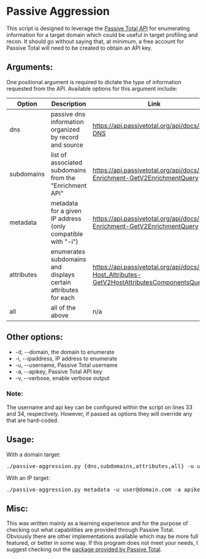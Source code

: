 # Passive Aggression

This script is designed to leverage the [Passive Total API](https://api.passivetotal.org/api/docs/) for enumerating information for a target domain which could be useful in target profiling and recon.  It should go without saying that, at minimum, a free account for Passive Total will need to be created to obtain an API key.

## Arguments:
One positional argument is required to dictate the type of information requested from the API.  Available options for this argument include:

Option | Description | Link
-------|-------------|-----
dns | passive dns information organized by record and source |https://api.passivetotal.org/api/docs/#api-DNS
subdomains | list of associated subdomains from the "Enrichment API" | https://api.passivetotal.org/api/docs/#api-Enrichment-GetV2EnrichmentQuery
metadata | metadata for a given IP address (only compatible with "-i") | https://api.passivetotal.org/api/docs/#api-Enrichment-GetV2EnrichmentQuery
attributes | enumerates subdomains and displays certain attributes for each | https://api.passivetotal.org/api/docs/#api-Host_Attributes-GetV2HostAttributesComponentsQuery
all | all of the above | n/a


## Other options:
* -d, --domain, the domain to enumerate
* -i, --ipaddress, IP address to enumerate
* -u, --username, Passive Total username
* -a, --apikey, Passive Total API key
* -v, --verbose, enable verbose output

### Note:
The username and api key can be configured within the script on lines 33 and 34, respectively.  However, if passed as options they will override any that are hard-coded.

## Usage:

With a domain target:
<pre>./passive-aggression.py {dns,subdomains,attributes,all} -u user@domain.com -a apikey -d domain.com</pre>
With an IP target:
<pre>./passive-aggression.py metadata -u user@domain.com -a apikey -i 127.0.0.1</pre>

## Misc:
This was written mainly as a learning experience and for the purpose of checking out what capabilities are provided through Passive Total.  Obviously there are other implementations available which may be more full featured, or better in some way.  If this program does not meet your needs, I suggest checking out the [package provided by Passive Total](https://pypi.python.org/pypi/passivetotal). 
